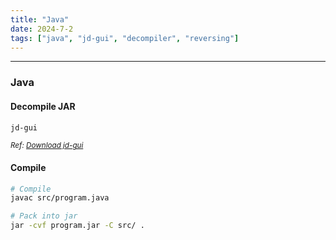 ```yaml
---
title: "Java"
date: 2024-7-2
tags: ["java", "jd-gui", "decompiler", "reversing"]
---
```


---
### Java

#### Decompile JAR

<div>

```bash
jd-gui
```

</div>

<small>*Ref: [Download jd-gui](https://github.com/java-decompiler/jd-gui)*</small>

#### Compile

<div>

```bash
# Compile
javac src/program.java 
```

```bash
# Pack into jar
jar -cvf program.jar -C src/ .
```

</div>

<br>